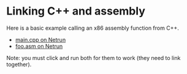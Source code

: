 # Linking C++ and assembly

Here is a basic example calling an x86 assembly function from C++.

 - [main.cpp on Netrun](https://lawlor.cs.uaf.edu/netrun/run?name=example_cpp&code=%23include%3Ccstdio%3E%0D%0A%0D%0Aextern%20%22C%22%20long%20foo%28%29%3B%0D%0A%0D%0Aint%20main%28%29%20%7B%0D%0A%20%20printf%28%22assembly%20returned%3A%20%25ld%5Cn%22%2C%20foo%28%29%29%3B%0D%0A%20%20return%200%3B%0D%0A%7D&lang=C%2B%2B0x&mach=skylake64&mode=main&input=&linkwith=example_asm&foo_ret=long&foo_arg0=void&orun=Run&orun=Grade&ocompile=Optimize&ocompile=Warnings)
 - [foo.asm on Netrun](https://lawlor.cs.uaf.edu/netrun/run?name=example_asm&code=section%20.text%0D%0Aglobal%20foo%0D%0A%0D%0Afoo%3A%0D%0A%20%20mov%20rax%2C%20%5Bmy_long%5D%0D%0A%20%20ret%0D%0A%0D%0Asection%20.data%0D%0Amy_long%3A%0D%0A%20%20dq%201783&lang=Assembly-NASM&mach=skylake64&mode=main&input=&linkwith=example_cpp&foo_ret=long&foo_arg0=void&orun=Run&orun=Grade&ocompile=Optimize&ocompile=Warnings)

Note: you must click and run both for them to work (they need to link together).
